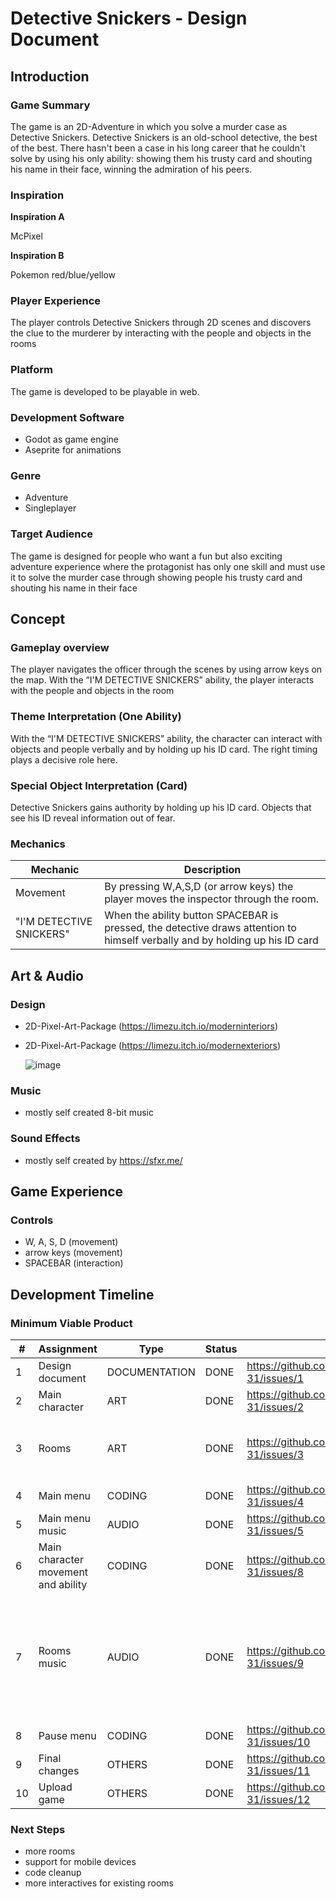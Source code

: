 # Detective Snickers - Design Document

## Introduction

### Game Summary

The game is an 2D-Adventure in which you solve a murder case as Detective Snickers. Detective Snickers is an old-school detective, the best of the best. There hasn't been a case in his long career that he couldn't solve by using his only ability: showing them his trusty card and shouting his name in their face, winning the admiration of his peers.

### Inspiration

**Inspiration A**

McPixel

**Inspiration B**

Pokemon red/blue/yellow

### Player Experience

The player controls Detective Snickers through 2D scenes and discovers the clue to the murderer by interacting with the people and objects in the rooms

### Platform

The game is developed to be playable in web.

### Development Software

* Godot as game engine
* Aseprite for animations

### Genre

- Adventure
- Singleplayer

### Target Audience

The game is designed for people who want a fun but also exciting adventure experience where the protagonist has only one skill and must use it to solve the murder case through showing people his trusty card and shouting his name in their face

## Concept

### Gameplay overview

The player navigates the officer through the scenes by using arrow keys on the map. With the “I'M DETECTIVE SNICKERS” ability, the player interacts with the people and objects in the room

### Theme Interpretation (One Ability)

With the “I'M DETECTIVE SNICKERS” ability, the character can interact with objects and people verbally and by holding up his ID card. The right timing plays a decisive role here.

### Special Object Interpretation (Card)

Detective Snickers gains authority by holding up his ID card. Objects that see his ID reveal information out of fear.

### Mechanics


| Mechanic                | Description                                                                                                         |
|-------------------------|---------------------------------------------------------------------------------------------------------------------|
| Movement                | By pressing W,A,S,D (or arrow keys) the player moves the inspector through the room.                                                       |
| "I'M DETECTIVE SNICKERS" | When the ability button SPACEBAR is pressed, the detective draws attention to himself verbally and by holding up his ID card |

## Art & Audio

### Design

- 2D-Pixel-Art-Package (https://limezu.itch.io/moderninteriors)
- 2D-Pixel-Art-Package (https://limezu.itch.io/modernexteriors)

  ![image](https://github.com/DaDave/DetectiveSnickers/assets/18548898/e86f54f8-464f-42d4-98bd-4a3480128820)


### Music

- mostly self created 8-bit music

### Sound Effects

- mostly self created by https://sfxr.me/

## Game Experience

### Controls

- W, A, S, D (movement)
- arrow keys (movement)
- SPACEBAR (interaction)

## Development Timeline

### Minimum Viable Product

| #  | Assignment | Type | Status | Issue | Notes |
|----|------------|------|--------|-------|-------|
| 1  | Design document | DOCUMENTATION | DONE | https://github.com/DaDave/JameGam-31/issues/1 |  |
| 2  | Main character | ART | DONE | https://github.com/DaDave/JameGam-31/issues/2 |  |
| 3  | Rooms | ART | DONE | https://github.com/DaDave/JameGam-31/issues/3 | Planned 5 rooms, finished 4 rooms |
| 4  | Main menu | CODING | DONE | https://github.com/DaDave/JameGam-31/issues/4 |  |
| 5  | Main menu music | AUDIO | DONE | https://github.com/DaDave/JameGam-31/issues/5 |  |
| 6  | Main character movement and ability | CODING | DONE | https://github.com/DaDave/JameGam-31/issues/8 |  |
| 7  | Rooms music | AUDIO | DONE | https://github.com/DaDave/JameGam-31/issues/9 | changed from 'one music for all rooms' to 'one music each room' |
| 8  | Pause menu | CODING | DONE | https://github.com/DaDave/JameGam-31/issues/10 |  |
| 9  | Final changes | OTHERS | DONE | https://github.com/DaDave/JameGam-31/issues/11 |  |
| 10 | Upload game | OTHERS | DONE | https://github.com/DaDave/JameGam-31/issues/12 |  |

### Next Steps

- more rooms
- support for mobile devices
- code cleanup
- more interactives for existing rooms
